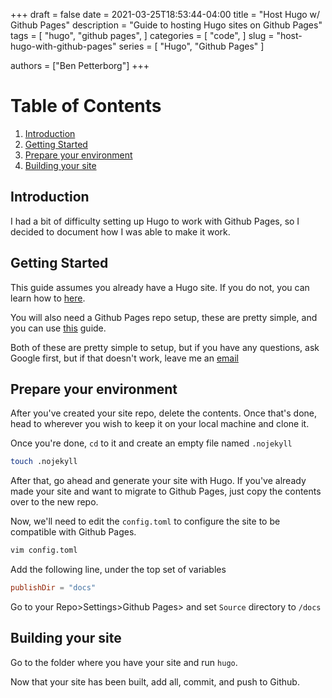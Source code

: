 +++
draft = false
date = 2021-03-25T18:53:44-04:00
title = "Host Hugo w/ Github Pages"
description = "Guide to hosting Hugo sites on Github Pages"
tags = [
    "hugo",
    "github pages",
]
categories = [
    "code",
]
slug = "host-hugo-with-github-pages"
series = [
    "Hugo",
    "Github Pages"
]

authors = ["Ben Petterborg"]
+++

Table of Contents
=================
1. [Introduction](#introduction)
2. [Getting Started](#getting-started)
3. [Prepare your environment](#prepare-your-environment)
4. [Building your site](#building-your-site)

## Introduction
I had a bit of difficulty setting up Hugo to work with Github Pages,
so I decided to document how I was able to make it work.

## Getting Started
This guide assumes you already have a Hugo site. If you do not,
you can learn how to [here](https://gohugo.io/getting-started/quick-start/).

You will also need a Github Pages repo setup, these are pretty simple,
and you can use [this](https://guides.github.com/features/pages/) guide.

Both of these are pretty simple to setup, but if you have any questions,
ask Google first, but if that doesn't work, leave me an [email](mailto:ben@ben-p.dev)

## Prepare your environment
After you've created your site repo, delete the contents. Once that's done,
head to wherever you wish to keep it on your local machine and clone it.

Once you're done, `cd` to it and create an empty file named `.nojekyll`

``` Bash
touch .nojekyll
```

After that, go ahead and generate your site with Hugo. If you've already made your site and want to
migrate to Github Pages, just copy the contents over to the new repo.

Now, we'll need to edit the `config.toml` to configure the site to be compatible with Github Pages.

``` Bash
vim config.toml
```

Add the following line, under the top set of variables
``` TOML
publishDir = "docs"
```

Go to your Repo>Settings>Github Pages> and set `Source` directory to `/docs`

## Building your site

Go to the folder where you have your site and run `hugo`.

Now that your site has been built, add all, commit, and push to Github.
